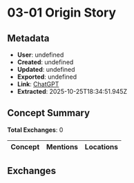 # **03-01 Origin Story**

## Metadata

- **User**: undefined
- **Created**: undefined
- **Updated**: undefined
- **Exported**: undefined
- **Link**: [ChatGPT](undefined)
- **Extracted**: 2025-10-25T18:34:51.945Z

## Concept Summary

**Total Exchanges**: 0

| Concept | Mentions | Locations |
|---------|----------|----------|

## Exchanges

